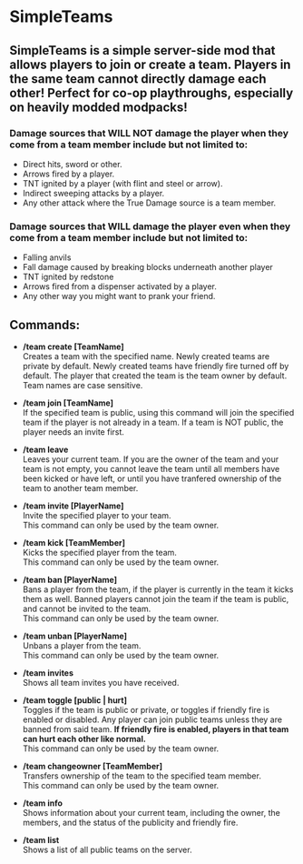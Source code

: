 # SimpleTeams

## SimpleTeams is a simple server-side mod that allows players to join or create a team. Players in the same team cannot directly damage each other! Perfect for co-op playthroughs, especially on heavily modded modpacks!

### Damage sources that WILL NOT damage the player when they come from a team member include but not limited to:
-   Direct hits, sword or other.
-   Arrows fired by a player.
-   TNT ignited by a player (with flint and steel or arrow).
-   Indirect sweeping attacks by a player.
-   Any other attack where the True Damage source is a team member.

### Damage sources that WILL damage the player even when they come from a team member include but not limited to:
-   Falling anvils
-   Fall damage caused by breaking blocks underneath another player
-   TNT ignited by redstone
-   Arrows fired from a dispenser activated by a player.
-   Any other way you might want to prank your friend.



## Commands:

- **/team create [TeamName]** <br />
    Creates a team with the specified name. Newly created teams are private by default. Newly created teams have friendly fire turned off by default. The player that created the team is the team owner by default. Team names are case sensitive.

- **/team join [TeamName]** <br />
    If the specified team is public, using this command will join the specified team if the player is not already in a team. If a team is NOT public, the player needs an invite first.

- **/team leave** <br />
    Leaves your current team. If you are the owner of the team and your team is not empty, you cannot leave the team until all members have been kicked or have left, or until you have tranfered ownership of the team to another team member.

- **/team invite [PlayerName]** <br />
    Invite the specified player to your team. <br />
    This command can only be used by the team owner.

- **/team kick [TeamMember]** <br />
    Kicks the specified player from the team. <br />
    This command can only be used by the team owner.

- **/team ban [PlayerName]** <br />
    Bans a player from the team, if the player is currently in the team it kicks them as well. Banned players cannot join the team if the team is public, and cannot be invited to the team. <br />
    This command can only be used by the team owner.

- **/team unban [PlayerName]** <br />
    Unbans a player from the team. <br />
    This command can only be used by the team owner.
  
- **/team invites** <br />
    Shows all team invites you have received.

- **/team toggle [public | hurt]** <br />
    Toggles if the team is public or private, or toggles if friendly fire is enabled or disabled. Any player can join public teams unless they are banned from said team. **If friendly fire is enabled, players in that team can hurt each other like normal.** <br />
    This command can only be used by the team owner.

- **/team changeowner [TeamMember]** <br />
    Transfers ownership of the team to the specified team member. <br />
    This command can only be used by the team owner.

- **/team info** <br />
    Shows information about your current team, including the owner, the members, and the status of the publicity and friendly fire.

- **/team list** <br />
    Shows a list of all public teams on the server.
